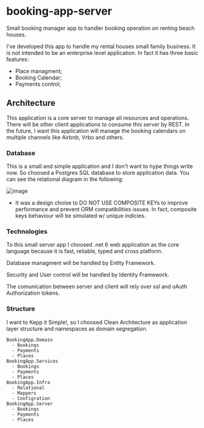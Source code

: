 # booking-app-server

Small booking manager app to handler booking operation on renting beach houses.

I've developed this app to handle my rental houses small family business. It is not intended to be an enterprise level application. In fact it has three basic features:
* Place managment;
* Booking Calendar;
* Payments control;

## Architecture

This application is a core server to manage all resources and operations. There will be other client applications to consume this server by REST. In the future, I want this application will manage the booking calendars on multiple channels like Airbnb, Vrbo and others.

### Database

This is a small and simple application and I don't want to hype things write now. So choosed a Postgres SQL database to store application data. You can see the relational diagram in the following:

![image](./docs/diagrams/BookingEr.jpg)

* It was a design choise to DO NOT USE COMPOSITE KEYs to improve performance and prevent ORM compatibilities issues. In fact, composite keys behaviour will be simulated w/ unique indicies.

### Technologies

To this small server app I choosed .net 6 web application as the core language because it is fast, reliable, typed and cross platform.

Database managment will be handled by Entity Framework.

Security and User control will be handled by Identity Framework.

The comunication between server and client will rely over ssl and oAuth Authorization tokens.

### Structure

I want to Kepp it Simple!, so I choosed Clean Architecture as application layer structure and namespaces as domain segregation.

```
BookingApp.Domain
  - Bookings
  - Payments
  - Places
BookingApp.Services
  - Bookings
  - Payments
  - Places
BookingApp.Infra
  - Relational
  - Mappers
  - Configration
BookingApp.Server
  - Bookings
  - Payments
  - Places
```